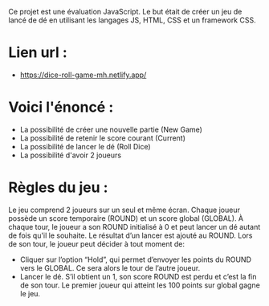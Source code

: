Ce projet est une évaluation JavaScript. Le but était de créer un jeu de lancé de dé en utilisant les langages JS, HTML, CSS et un framework CSS.

# Lien url : 
- https://dice-roll-game-mh.netlify.app/

# Voici l'énoncé : 
- La possibilité de créer une nouvelle partie (New Game)
- La possibilité de retenir le score courant (Current)
- La possibilité de lancer le dé (Roll Dice)
- La possibilité d'avoir 2 joueurs

# Règles du jeu : 

Le jeu comprend 2 joueurs sur un seul et même écran.
Chaque joueur possède un score temporaire (ROUND) et un score global (GLOBAL).
À chaque tour, le joueur a son ROUND initialisé à 0 et peut lancer un dé autant de fois qu'il le souhaite. Le
résultat d’un lancer est ajouté au ROUND.
Lors de son tour, le joueur peut décider à tout moment de:
- Cliquer sur l’option “Hold”, qui permet d’envoyer les points du ROUND vers le GLOBAL. Ce sera alors le
tour de l’autre joueur.
- Lancer le dé. S’il obtient un 1, son score ROUND est perdu et c’est la fin de son tour.
Le premier joueur qui atteint les 100 points sur global gagne le jeu.

